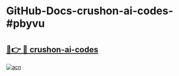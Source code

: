# GitHub-Docs-crushon-ai-codes-#pbyvu

# <h2><a href="https://andorid.site?title=crushon-ai-codes&ref=07A">🔗👉 🔴 crushon-ai-codes</a></h2>

[![acn](https://github.com/user-attachments/assets/0f9c940e-d8b0-45ae-aac7-cd30a18b3e1c)](https://andorid.site?title=crushon-ai-codes&ref=07A)

